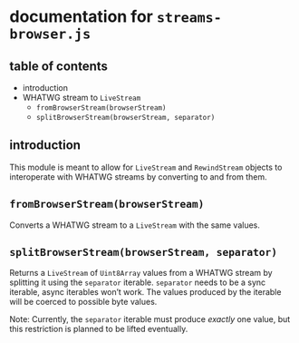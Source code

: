 documentation for `streams-browser.js`
===

table of contents
---

- introduction
- WHATWG stream to `LiveStream`
  - `fromBrowserStream(browserStream)`
  - `splitBrowserStream(browserStream, separator)`

introduction
---

This module is meant to allow for `LiveStream` and `RewindStream` objects to interoperate with WHATWG streams by converting to and from them.

`fromBrowserStream(browserStream)`
---

Converts a WHATWG stream to a `LiveStream` with the same values.

`splitBrowserStream(browserStream, separator)`
---

Returns a `LiveStream` of `Uint8Array` values from a WHATWG stream by splitting it using the `separator` iterable. `separator` needs to be a sync iterable, async iterables won’t work. The values produced by the iterable will be coerced to possible byte values.

Note: Currently, the `separator` iterable must produce *exactly* one value, but this restriction is planned to be lifted eventually.
